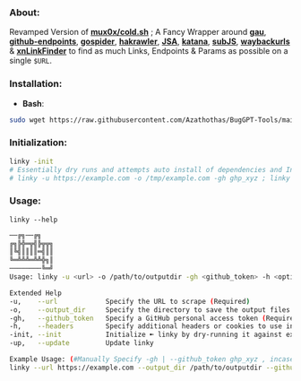 ### About:
Revamped Version of [**mux0x/cold.sh**](https://github.com/mux0x/cold.sh) ; A Fancy Wrapper around [**gau**](https://github.com/lc/gau), [**github-endpoints**](https://github.com/gwen001/github-search/blob/master/github-endpoints.py), [**gospider**](https://github.com/jaeles-project/gospider), [**hakrawler**](https://github.com/hakluke/hakrawler), [**JSA**](https://github.com/w9w/JSA), [**katana**](https://github.com/projectdiscovery/katana), [**subJS**](https://github.com/lc/subjs), [**waybackurls**](https://github.com/tomnomnom/waybackurls) & [**xnLinkFinder**](https://github.com/xnl-h4ck3r/xnLinkFinder) to find as much Links, Endpoints & Params as possible on a single `$URL`.

### **Installation**:
 - **Bash**: 
```bash
sudo wget https://raw.githubusercontent.com/Azathothas/BugGPT-Tools/main/linky/linky.sh -O /usr/local/bin/linky && sudo chmod +xwr /usr/local/bin/linky && linky --help
``` 
### Initialization:
```bash
linky -init
# Essentially dry runs and attempts auto install of dependencies and Initialize upon first & second run:
# linky -u https://example.com -o /tmp/example.com -gh ghp_xyz ; linky -u https://example.com -o /tmp/example.com -gh ghp_xyz
```

### Usage:
`linky --help`
```bash
──╔╗──╔╗
╔╗╠╬═╦╣╠╦╦╗
║╚╣║║║║═╣║║
╚═╩╩╩═╩╩╬╗║
────────╚═╝
Usage: linky -u <url> -o /path/to/outputdir -gh <github_token> -h <optional Headers>

Extended Help
-u,    --url            Specify the URL to scrape (Required)
-o,    --output_dir     Specify the directory to save the output files (Required)
-gh,   --github_token   Specify a GitHub personal access token (Required if you want to fetch from github)
-h,    --headers        Specify additional headers or cookies to use in the HTTP request (optional)
-init, --init           Initialize ➼ linky by dry-running it against example.com (Only run on a fresh Install)
-up,   --update         Update linky

Example Usage: (#Manually Specify -gh | --github_token ghp_xyz , incase ~/.config/.github_tokens doesn't exsist)
linky --url https://example.com --output_dir /path/to/outputdir --github_token $(head -n 1 ~/.config/.github_tokens) --headers "Authorization: Bearer token; Cookie: cookie_value"
```
